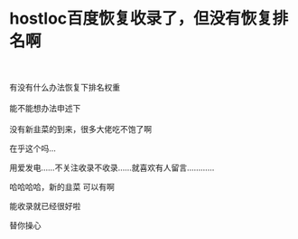 # hostloc百度恢复收录了，但没有恢复排名啊


<br />
<br />
有没有什么办法恢复下排名权重<br />
<br />
能不能想办法申述下<br />
<br />
没有新韭菜的到来，很多大佬吃不饱了啊<img src="static/image/smiley/default/lol.gif" smilieid="12" border="0" alt="" /> 

在乎这个吗...

用爱发电……不关注收录不收录……就喜欢有人留言…………

哈哈哈哈，新的韭菜 可以有啊

能收录就已经很好啦

替你操心
